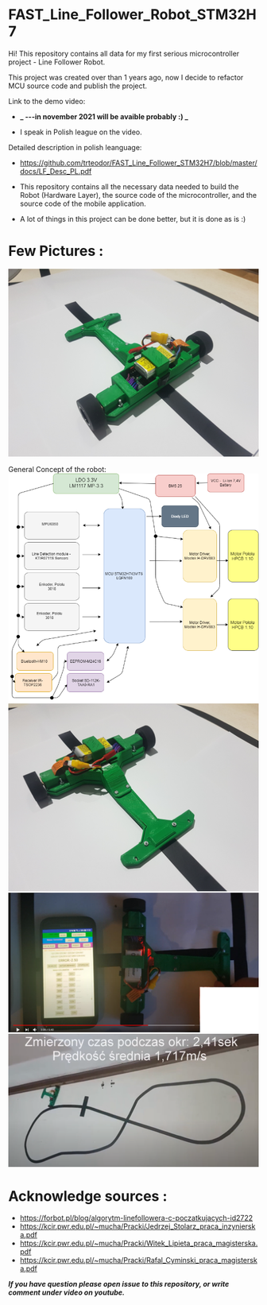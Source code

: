 # FAST_Line_Follower_Robot_STM32H7
Hi!
This repository contains all data for my first serious microcontroller project - Line Follower Robot.

This project was created over than 1 years ago, now I decide to refactor MCU source code and publish the project.

Link to the demo video: 
* **_ ---in november 2021 will be avaible probably :) _**

* I speak in Polish league on the video.

Detailed description in polish leanguage:

* https://github.com/trteodor/FAST_Line_Follower_STM32H7/blob/master/docs/LF_Desc_PL.pdf

* This repository contains all the necessary data needed to build the Robot (Hardware Layer), the source code of the microcontroller, and the source code of the mobile application.

* A lot of things in this project can be done better, but it is done as is :)

# Few Pictures :
![RobotPic1](https://github.com/trteodor/FAST_Line_Follower_STM32H7/blob/master/Pictures/20210125_161132.jpg)

General Concept of the robot:
![Gen Concept](https://github.com/trteodor/FAST_Line_Follower_STM32H7/blob/master/Pictures/General%20Concept%20of%20LF_v5.png)
![RobotPic2](https://github.com/trteodor/FAST_Line_Follower_STM32H7/blob/master/Pictures/20210125_161158.jpg)
![ApkaiRobot](https://github.com/trteodor/FAST_Line_Follower_STM32H7/blob/master/Pictures/ApkaiRobot.PNG)
![NaTorze](https://github.com/trteodor/FAST_Line_Follower_STM32H7/blob/master/Pictures/NaTorze.PNG)

# Acknowledge sources :
* https://forbot.pl/blog/algorytm-linefollowera-c-poczatkujacych-id2722
* https://kcir.pwr.edu.pl/~mucha/Pracki/Jedrzej_Stolarz_praca_inzynierska.pdf
* https://kcir.pwr.edu.pl/~mucha/Pracki/Witek_Lipieta_praca_magisterska.pdf
* https://kcir.pwr.edu.pl/~mucha/Pracki/Rafal_Cyminski_praca_magisterska.pdf

**_If you have question please open issue to this repository, or write comment under video on youtube._**
